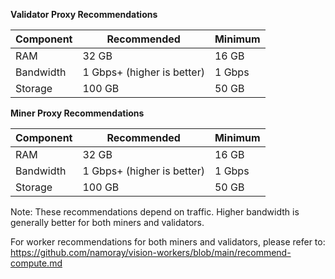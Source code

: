 **Validator Proxy Recommendations**

| Component | Recommended | Minimum |
|-----------|-------------|---------|
| RAM | 32 GB | 16 GB |
| Bandwidth | 1 Gbps+ (higher is better) | 1 Gbps |
| Storage | 100 GB | 50 GB |

**Miner Proxy Recommendations**

| Component | Recommended | Minimum |
|-----------|-------------|---------|
| RAM | 32 GB | 16 GB |
| Bandwidth | 1 Gbps+ (higher is better) | 1 Gbps |
| Storage | 100 GB | 50 GB |

Note: These recommendations depend on traffic. Higher bandwidth is generally better for both miners and validators.

For worker recommendations for both miners and validators, please refer to:
https://github.com/namoray/vision-workers/blob/main/recommend-compute.md
